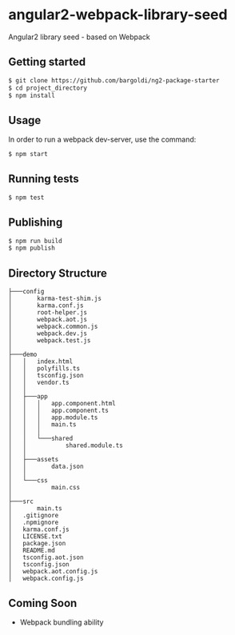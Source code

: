 # angular2-webpack-library-seed
Angular2 library seed - based on Webpack

## Getting started
```bash
$ git clone https://github.com/bargoldi/ng2-package-starter
$ cd project_directory
$ npm install
```
## Usage
In order to run a webpack dev-server, use the command:
```bash
$ npm start
```
## Running tests
```bash
$ npm test
```

## Publishing
```bash
$ npm run build
$ npm publish
```

## Directory Structure
```
├───config
│       karma-test-shim.js
│       karma.conf.js
│       root-helper.js
│       webpack.aot.js
│       webpack.common.js
│       webpack.dev.js
│       webpack.test.js
│
├───demo
│   │   index.html
│   │   polyfills.ts
│   │   tsconfig.json
│   │   vendor.ts
│   │
│   ├───app
│   │   │   app.component.html
│   │   │   app.component.ts
│   │   │   app.module.ts
│   │   │   main.ts
│   │   │
│   │   └───shared
│   │           shared.module.ts
│   │
│   ├───assets
│   │       data.json
│   │
│   └───css
│           main.css
│
├───src
│       main.ts
│   .gitignore
│   .npmignore
│   karma.conf.js
│   LICENSE.txt
│   package.json
│   README.md
│   tsconfig.aot.json
│   tsconfig.json
│   webpack.aot.config.js
│   webpack.config.js
```
## Coming Soon
- Webpack bundling ability